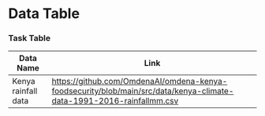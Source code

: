 # Data Table

### Task Table

| Data Name | Link |
|-|-|
|Kenya rainfall data |https://github.com/OmdenaAI/omdena-kenya-foodsecurity/blob/main/src/data/kenya-climate-data-1991-2016-rainfallmm.csv|
